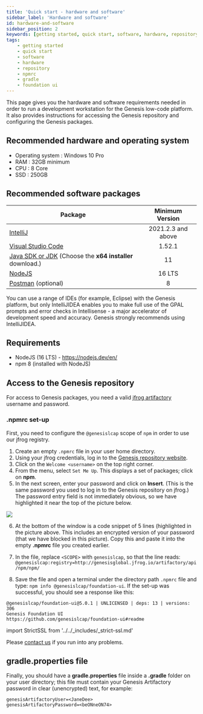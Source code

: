 ```yaml
---
title: 'Quick start - hardware and software'
sidebar_label: 'Hardware and software'
id: hardware-and-software
sidebar_position: 2
keywords: [getting started, quick start, software, hardware, repository, npmrc, gradle, foundation ui]
tags:
    - getting started
    - quick start
    - software
    - hardware
    - repository
    - npmrc
    - gradle
    - foundation ui
---
```


This page gives you the hardware and software requirements needed in order to run a development workstation for the Genesis low-code platform. It also provides instructions for accessing the Genesis repository and configuring the Genesis packages.


## Recommended hardware and operating system

* Operating system : Windows 10 Pro
* RAM : 32GB minimum
* CPU : 8 Core
* SSD : 250GB

## Recommended software packages

| Package	| Minimum Version | 
|--------------|:---------------:|
| [IntelliJ](https://www.jetbrains.com/idea/download/?fromIDE=#section=windows)	| 2021.2.3 and above  |
|[Visual Studio Code](https://code.visualstudio.com/Download)	|     1.52.1      |
|[Java SDK or JDK](https://www.oracle.com/java/technologies/downloads/) (Choose the **x64 installer** download.)|       11        |
| [NodeJS](https://nodejs.org/download/release/latest-gallium/)  |     16 LTS     |
| [Postman](https://www.postman.com/downloads/) (optional)	|        8        |


You can use a range of IDEs (for example, Eclipse) with the Genesis platform, but only IntelliJIDEA enables you to make full use of the GPAL prompts and error checks in Intellisense - a major accelerator of development speed and accuracy. Genesis strongly recommends using IntelliJIDEA.

## Requirements

* NodeJS (16 LTS) - https://nodejs.dev/en/
* npm 8 (installed with NodeJS)

## Access to the Genesis repository

For access to Genesis packages, you need a valid [jfrog artifactory](https://jfrog.com/artifactory/) username and password. 

### .npmrc set-up

First, you need to configure the `@genesislcap` scope of `npm` in order to use our jfrog registry.


1. Create an empty `.npmrc` file in your user home directory.
2. Using your jfrog credentials, log in to the [Genesis repository website](http://genesisglobal.jfrog.io).
3. Click on the `Welcome <username>` on the top right corner.
4. From the menu, select `Set Me Up`. This displays a set of packages; click on **npm**.
5. In the next screen, enter your password and click on **Insert**. (This is the same password you used to log in to the Genesis repository on jfrog.)  The password entry field is not immediately obvious, so we have highlighted it near the top of the picture below.

 ![](/img/set-me-up.png)

 6. At the bottom of the window is a code snippet of 5 lines (highlighted in the picture above. This includes an encrypted version of your password (that we have blocked in this picture). Copy this and paste it into the empty **.npmrc** file you created earlier. 

7. In the file, replace `<SCOPE>` with `genesislcap`, so that the line reads:
`@genesislcap:registry=http://genesisglobal.jfrog.io/artifactory/api/npm/npm/`

8. Save the file and open a terminal under the directory path `.npmrc` file and type:
`npm info @genesislcap/foundation-ui`. If the set-up was successful, you should see a response like this:

```shell
@genesislcap/foundation-ui@5.0.1 | UNLICENSED | deps: 13 | versions: 306
Genesis Foundation UI
https://github.com/genesislcap/foundation-ui#readme
```

import StrictSSL from '../../_includes/_strict-ssl.md'

<StrictSSL />

Please [contact us](mailto:support@genesis.global?subject=.npmrc%20Setup) if you run into any problems.

## gradle.properties file
Finally, you should have a **gradle.properties** file inside a **.gradle** folder on your user directory; this file must contain your Genesis Artifactory password in clear (unencrypted) text, for example:

```shell
genesisArtifactoryUser=<JaneDee>
genesisArtifactoryPassword=<beONneON74>
```

